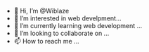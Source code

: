 - 👋 Hi, I’m @Wiblaze
- 👀 I’m interested in web develpment...
- 🌱 I’m currently learning web development ...
- 💞️ I’m looking to collaborate on ...
- 📫 How to reach me ...

<!---
Wiblaze/Wiblaze is a ✨ special ✨ repository because its `README.md` (this file) appears on your GitHub profile.
You can click the Preview link to take a look at your changes.
--->
